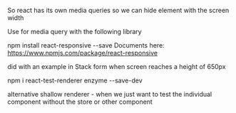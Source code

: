 

<!--
gives the height and the width of the component when it mounts
 componentDidMount(){
     window.addEventListener('resize', this.sizeUpdate);
     console.log(document.documentElement.clientWidth);
     console.log(document.documentElement.clientHeight);
 }
 sizeUpdate(){
   console.log(document.documentElement.clientWidth);
 } -->

So react has its own media queries so we can hide element
with the screen width

 Use for media query with the following library

npm install react-responsive --save
Documents here: https://www.npmjs.com/package/react-responsive

did with an example in Stack form when screen reaches a height of 650px




npm i react-test-renderer enzyme --save-dev

alternative
shallow renderer - when we just want to test the individual component without the store or other component


<!--
npm run test -- --coverage


First error came across while working with redux for testing

  mount- not going to work (shallow render is use instead)
  Throws error saying could not find "store"

  find.debug() - allows you to see the component render
  flash.find('Link').props()-
  allows you to see all the properties of the link tag
   console.log(flash.find('Link').props());
   -->

 <!-- Use in stack form
  console.log(stackForm.debug());
.first() === .at()
console.log(stackForm.state());
 stackform.setState({ cards: [] }); --updates state
 console.log(card.find('h4').at(1).hasClass('text-hidden'));


Testing reducer

 /*
 reducer({}, {})
 1.   @param default state
 2.   @param action object
 */
  -->
